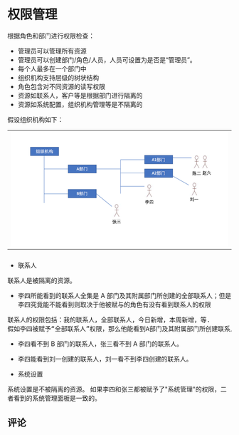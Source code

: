 # 权限管理

根据角色和部门进行权限检查：

- 管理员可以管理所有资源
- 管理员可以创建部门/角色/人员，人员可设置为是否是“管理员”。
- 每个人最多在一个部门中
- 组织机构支持层级的树状结构
- 角色包含对不同资源的读写权限
- 资源如联系人，客户等是根据部门进行隔离的
- 资源如系统配置，组织机构管理等是不隔离的

假设组织机构如下：

<table class="image">
    <caption align="bottom"></caption>
    <tr>
        <td><img width="800" src="../../images/products/cosin/Picture23.png" alt="" /></td>
    </tr>
</table>

- 联系人

联系人是被隔离的资源。

- 李四所能看到的联系人全集是 A 部门及其附属部门所创建的全部联系人；但是李四究竟能不能看到则取决于他被赋与的角色有没有看到联系人的权限

<pre class="prettyprint">
联系人的权限包括：我的联系人，全部联系人，今日新增，本周新增，等.
假如李四被赋予“全部联系人”权限，那么他能看到A部门及其附属部门所创建联系人。    
</pre>

- 李四看不到 B 部门的联系人，张三看不到 A 部门的联系人。
- 李四能看到刘一创建的联系人，刘一看不到李四创建的联系人。

- 系统设置

系统设置是不被隔离的资源。
如果李四和张三都被赋予了"系统管理"的权限，二者看到的系统管理面板是一致的。

## 评论

<script src="https://utteranc.es/client.js"
        repo="chatopera/docs"
        issue-term="pathname"
        label="Comment"
        theme="github-light"
        crossorigin="anonymous"
        async>
</script>
